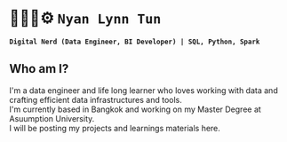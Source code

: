 # 🧑🏼‍💻⚙️  **`Nyan Lynn Tun`**
**`Digital Nerd (Data Engineer, BI Developer) | SQL, Python, Spark`**


## Who am I?
I'm a data engineer and life long learner who loves working with data and crafting efficient data infrastructures and tools. <br>
I'm currently based in Bangkok and working on my Master Degree at Asuumption University. <br>
I will be posting my projects and learnings materials here.
<!--
**plebnyan/plebnyan** is a ✨ _special_ ✨ repository because its `README.md` (this file) appears on your GitHub profile.

Here are some ideas to get you started:

- 🔭 I’m currently working on ...
- 🌱 I’m currently learning ...
- 👯 I’m looking to collaborate on ...
- 🤔 I’m looking for help with ...
- 💬 Ask me about ...
- 📫 How to reach me: ...
- 😄 Pronouns: ...
- ⚡ Fun fact: ...
-->
